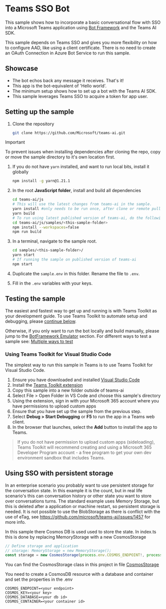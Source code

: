 # Teams SSO Bot

This sample shows how to incorporate a basic conversational flow with SSO into a Microsoft Teams application using [Bot Framework](https://dev.botframework.com) and the Teams AI SDK.

This sample depends on Teams SSO and gives you more flexibility on how to configure AAD, like using a client certificate. There is no need to create an OAuth Connection in Azure Bot Service to run this sample.

## Showcase

-   The bot echos back any message it receives. That's it!
-   This app is the bot-equivalent of 'Hello world'.
-   The minimum setup shows how to set up a bot with the Teams AI SDK.
-   This sample leverages Teams SSO to acquire a token for app user.

## Setting up the sample

1. Clone the repository

    ```bash
    git clone https://github.com/Microsoft/teams-ai.git
    ```

> [!IMPORTANT]
> To prevent issues when installing dependencies after cloning the repo, copy or move the sample directory to it's own location first.

1. If you do not have `yarn` installed, and want to run local bits, install it globally

    ```bash
    npm install -g yarn@1.21.1
    ```

1. In the root **JavaScript folder**, install and build all dependencies

    ```bash
    cd teams-ai/js
    # This will use the latest changes from teams-ai in the sample.
    yarn install #only needs to be run once, after clone or remote pull
    yarn build
    # To run using latest published version of teams-ai, do the following instead:
    cd teams-ai/js/samples/<this-sample-folder>
    npm install --workspaces=false
    npm run build
    ```

1. In a terminal, navigate to the sample root.

    ```bash
    cd samples/<this-sample-folder>/
    yarn start
    # If running the sample on published version of teams-ai
    npm start
    ```

1. Duplicate the `sample.env` in this folder. Rename the file to `.env`.

1. Fill in the `.env` variables with your keys.

## Testing the sample

The easiest and fastest way to get up and running is with Teams Toolkit as your development guide. To use Teams Toolkit to automate setup and debugging, please [continue below](#using-teams-toolkit-for-visual-studio-code).

Otherwise, if you only want to run the bot locally and build manually, please jump to the [BotFramework Emulator](../README.md#testing-in-botframework-emulator) section.
For different ways to test a sample see: [Multiple ways to test](../README.md#multiple-ways-to-test)

### Using Teams Toolkit for Visual Studio Code

The simplest way to run this sample in Teams is to use Teams Toolkit for Visual Studio Code.

1. Ensure you have downloaded and installed [Visual Studio Code](https://code.visualstudio.com/docs/setup/setup-overview)
1. Install the [Teams Toolkit extension](https://marketplace.visualstudio.com/items?itemName=TeamsDevApp.ms-teams-vscode-extension)
1. Copy this sample into a new folder outside of teams-ai
1. Select File > Open Folder in VS Code and choose this sample's directory
1. Using the extension, sign in with your Microsoft 365 account where you have permissions to upload custom apps
1. Ensure that you have set up the sample from the previous step.
1. Select **Debug > Start Debugging** or **F5** to run the app in a Teams web client.
1. In the browser that launches, select the **Add** button to install the app to Teams.

> If you do not have permission to upload custom apps (sideloading), Teams Toolkit will recommend creating and using a Microsoft 365 Developer Program account - a free program to get your own dev environment sandbox that includes Teams.

## Using SSO with persistent storage

In an enterprise scenario you probably want to use persistent storage for the conversation state. In this example it is the count, but in real life scenario's this can conversation history or other state you want to store over conversations turns. The standard example uses Memory Storage, but this is deleted after a application or machine restart, so persistent storage is needed. It is not possible to use the BlobStorage as there is conflict with the use of eTag, see https://github.com/microsoft/teams-ai/issues/1457 for more info.

In this sample there Cosmos DB is used used to store the state. In index.ts this is done by replacing MemoryStorage with a new CosmosStorage

```typescript
// Define storage and application
// storage: MemoryStorage = new MemoryStorage();
const storage = new CosmosStorage(process.env.COSMOS_ENDPOINT!, process.env.COSMOS_KEY!, process.env.COSMOS_DATABASE!, process.env.COSMOS_CONTAINER!)
```

You can find the CosmosStorage class in this project in file [CosmosStorage](./src/cosmosStorage.ts)

You need to create a CosmosDB resource with a database and container and set the properties in the .env

```text
COSMOS_ENDPOINT=<your endpoint>
COSMOS_KEY=<your key>
COSMOS_DATABASE=<your db id>
COSMOS_CONTAINER=<your container id>
```
